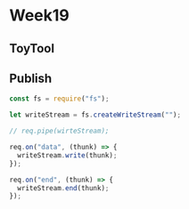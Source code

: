 # Week19

## ToyTool

## Publish

```js
const fs = require("fs");

let writeStream = fs.createWriteStream("");

// req.pipe(wirteStream);

req.on("data", (thunk) => {
  writeStream.write(thunk);
});

req.on("end", (thunk) => {
  writeStream.end(thunk);
});
```
